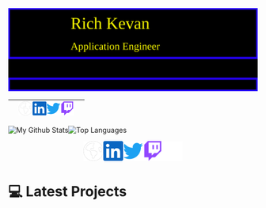 <img src="./media/richkevan.svg"  alt="rich kevan's github" />

||[<img src="./media/social/earth-americas-solid.svg" width="28"/>](https://richkevan.com)[<img src="./media/social/linkedin.svg" width="28">](https://www.linkedin.com/in/rich-kevan)[<img src="./media/social/twitter.svg" width="28"/>](https://www.twitch.tv/richkevan)[<img src="./media/social/twitch.svg" width="28"/>](https://www.twitch.tv/richkevan)||
|---|---|---|

![My Github Stats](https://github.com/richkevan/github-stats/blob/master/generated/overview.svg)![Top Languages](https://github.com/richkevan/github-stats/blob/master/generated/languages.svg)

<d style="display:flex;justify-content:center">
<a href="https://richkevan.com"><img src="./media/social/earth-americas-solid.svg" width="40"></a>
<a href="https://www.linkedin.com/in/rich-kevan"><img src="./media/social/linkedin.svg" width="40"></a>
<a href="https://twitter.com/intent/follow?screen_name=richkevan"><img src="./media/social/twitter.svg" width="40"></a>
<a href="https://www.twitch.tv/richkevan"><img src="./media/social/twitch.svg" width="40"></a>
<a href="https://dev.to/richkevan"><img src="./media/social/devdotto.svg" width="40"></a>
</d>

# :computer: Latest Projects



